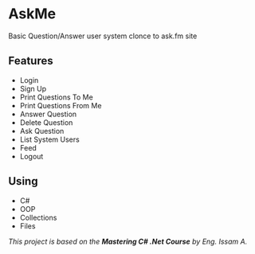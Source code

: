 # AskMe
Basic Question/Answer user system clonce to ask.fm site

## Features
- Login
- Sign Up
- Print Questions To Me
- Print Questions From Me
- Answer Question
- Delete Question
- Ask Question
- List System Users
- Feed
- Logout
  
## Using
- C#
- OOP
- Collections
- Files

*This project is based on the **Mastering C# .Net Course** by Eng. Issam A.*
